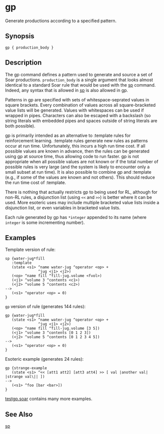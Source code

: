 # gp #

Generate productions according to a specified pattern.

## Synopsis ##

```
gp { production_body }
```

## Description ##

The gp command defines a pattern used to generate and source a set of Soar
productions. `production_body` is a single argument that looks almost identical
to a standard Soar rule that would be used with the [sp](cmd_sp.md)
command. Indeed, any syntax that is allowed in [sp](cmd_sp.md)
is also allowed in gp.

Patterns in gp are specified with sets of whitespace-seprated values in square
brackets. Every combination of values across all square-bracketed value lists
will be generated. Values with whitespaces can be used if wrapped in pipes.
Characters can also be escaped with a backslash (so string literals with
embedded pipes and spaces outside of string literals are both possible).

gp is primarily intended as an alternative to :template rules for reinforcement
learning. :template rules generate new rules as patterns occur at run time.
Unfortunately, this incurs a high run time cost. If all possible values are
known in advance, then the rules can be generated using gp at source time, thus
allowing code to run faster. gp is not appropriate when all possible values are
not known or if the total number of possible rules is very large (and the
system is likely to encounter only a small subset at run time). It is also
possible to combine gp and :template (e.g., if some of the values are known and
not others). This should reduce the run time cost of :template.

There is nothing that actually restricts gp to being used for RL, although for
non-RL rules, a disjunction list (using `<<` and `>>`) is better where it can
be used. More esoteric uses may include multiple bracketed value lists inside a
disjunction list, or even variables in bracketed value lists.

Each rule generated by gp has `*integer` appended to its name (where `integer`
is some incrementing number).

## Examples ##

Template version of rule:

```
sp {water-jug*fill
   :template
   (state <s1> ^name water-jug ^operator <op> +
               ^jug <j1> <j2>)
   (<op> ^name fill ^fill-jug.volume <fvol>)
   (<j1> ^volume 3 ^contents <c1>)
   (<j2> ^volume 5 ^contents <c2>)
-->
   (<s1> ^operator <op> = 0)
}
```

`gp` version of rule (generates 144 rules):

```
gp {water-jug*fill
   (state <s1> ^name water-jug ^operator <op> +
               ^jug <j1> <j2>)
   (<op> ^name fill ^fill-jug.volume [3 5])
   (<j1> ^volume 3 ^contents [0 1 2 3])
   (<j2> ^volume 5 ^contents [0 1 2 3 4 5])
-->
   (<s1> ^operator <op> = 0)
}
```

Esoteric example (generates 24 rules):

```
gp {strange-example
   (state <s1> ^<< [att1 att2] [att3 att4] >> [ val |another val| |strange val\|| ])
-->
   (<s1> ^foo [bar <bar>])
}
```

[testgp.soar](http://code.google.com/p/soar/source/browse/trunk/SoarSuite/Core/Tests/Agents/testgp.soar) contains many more examples.

## See Also ##

[sp](cmd_sp.md)